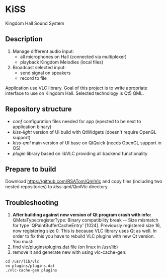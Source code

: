 # KiSS

Kingdom Hall Sound System

## Description
 
1. Manage different audio input:
    - all microphones on Hall (connected via multiplexer)
    - playback Kingdom Melodies (local files)
2. Broadcast selected input: 
    - send signal on speakers
    - record to file 

Application use VLC library. Goal of this project is to write apropriate interface to use on Kingdom Hall. Selected technology is Qt5 QML.

## Repository structure

* *conf* configuration files needed for app (epected to be next to application binary)
* *kiss-light* version of UI build with QtWidgets (doesn't require OpenGL support)
* *kiss-qml* main version of UI base on QtQuick (needs OpenGL support in OS)
* *plugin* library based on libVLC providing all backend functionality 

## Prepare to build

Download https://github.com/RSATom/QmlVlc and copy files (including two nested repositories) to *kiss-qml/QmlVlc* directory.

## Troubleshooting

1. **After building against new version of Qt program crash with info:** QMetaType::registerType: Binary compatibility break -- Size mismatch for type 'QPaintBufferCacheEntry' [1024]. Previously registered size 16, now registering size 0.
This is because VLC library uses Qt as well. In order to fix this you have to rebuild VLC plugins with new Qt version. You must:
  1. find vlc/plugins/plugins.dat file (on linux in /usr/lib)
  2. remove it and generate new with using vlc-cache-gen: 
~~~
cd /usr/lib/vlc
rm plugins/plugins.dat
./vlc-cache-gen plugins
~~~